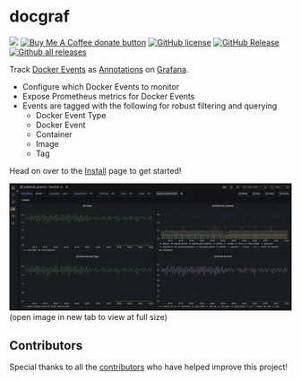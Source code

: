# docgraf
[![](https://img.shields.io/static/v1?label=Sponsor&message=%E2%9D%A4&logo=GitHub&color=%23fe8e86)](https://github.com/sponsors/philosowaffle)
<span class="badge-buymeacoffee"><a href="https://www.buymeacoffee.com/philosowaffle" title="Donate to this project using Buy Me A Coffee"><img src="https://img.shields.io/badge/buy%20me%20a%20coffee-donate-yellow.svg" alt="Buy Me A Coffee donate button" /></a></span> [![GitHub license](https://img.shields.io/github/license/philosowaffle/docgraf.svg)](https://github.com/philosowaffle/docgraf/blob/master/LICENSE)
[![GitHub Release](https://img.shields.io/github/release/philosowaffle/docgraf.svg?style=flat)](https://github.com/philosowaffle/docgraf/releases)
[![Github all releases](https://img.shields.io/docker/pulls/philosowaffle/docgraf)](https://GitHub.com/philosowaffle/docgraf/releases/)

Track [Docker Events](https://docs.docker.com/engine/reference/commandline/events/) as [Annotations](https://grafana.com/docs/grafana/v9.0/dashboards/annotations/) on [Grafana](https://grafana.com/grafana/). 

* Configure which Docker Events to monitor
* Expose Prometheus metrics for Docker Events
* Events are tagged with the following for robust filtering and querying
	* Docker Event Type
	* Docker Event
	* Container
	* Image
	* Tag

Head on over to the [Install](https://philosowaffle.github.io/docgraf/) page to get started!

![DocGraf Demo](/images/docgraf_demo.gif?raw=true "DocGraf Demo")
(open image in new tab to view at full size)

## Contributors

Special thanks to all the [contributors](https://github.com/philosowaffle/docgraf/graphs/contributors) who have helped improve this project!
